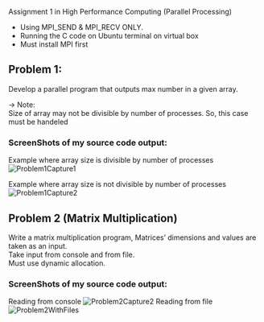 Assignment 1 in High Performance Computing (Parallel Processing)
- Using MPI_SEND & MPI_RECV ONLY.
- Running the C code on Ubuntu terminal on virtual box
- Must install MPI first
 ## Problem 1:
 Develop a parallel program that outputs max number in a given array.
    
-> Note:\
Size of array may not be divisible by number of processes. So, this case must be handeled

### ScreenShots of my source code output:
Example where array size is divisible by number of processes
![Problem1Capture1](https://user-images.githubusercontent.com/60941223/227506808-0b0e82ec-60da-4a53-bdb8-70378537f570.JPG)

Example where array size is not divisible by number of processes
![Problem1Capture2](https://user-images.githubusercontent.com/60941223/227506821-df42e0b9-43d2-4e42-8b21-0d0b06ac1912.JPG)

## Problem 2 (Matrix Multiplication)
Write a matrix multiplication program, Matrices’ dimensions and values are taken as
an input.\
Take input from console and from file.\
Must use dynamic allocation.

### ScreenShots of my source code output:
Reading from console
![Problem2Capture2](https://user-images.githubusercontent.com/60941223/227507350-2dfec154-fde8-4ba0-ae1a-9d1bdbc00e27.JPG)
Reading from file
![Problem2WithFiles](https://user-images.githubusercontent.com/60941223/227507606-ed16027b-3c42-462e-a58e-580eb8bfdf7e.JPG)

